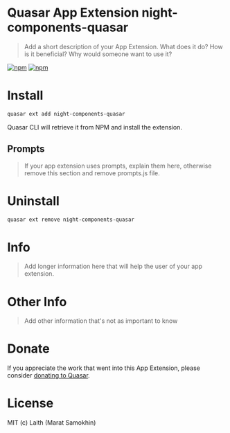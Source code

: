 # Quasar App Extension night-components-quasar

> Add a short description of your App Extension. What does it do? How is it beneficial? Why would someone want to use it?

[![npm](https://img.shields.io/npm/v/quasar-app-extension-night-components-quasar.svg?label=quasar-app-extension-night-components-quasar)](https://www.npmjs.com/package/quasar-app-extension-night-components-quasar)
[![npm](https://img.shields.io/npm/dt/quasar-app-extension-night-components-quasar.svg)](https://www.npmjs.com/package/quasar-app-extension-night-components-quasar)

# Install
```bash
quasar ext add night-components-quasar
```
Quasar CLI will retrieve it from NPM and install the extension.

## Prompts

> If your app extension uses prompts, explain them here, otherwise remove this section and remove prompts.js file.

# Uninstall
```bash
quasar ext remove night-components-quasar
```

# Info
> Add longer information here that will help the user of your app extension.

# Other Info
> Add other information that's not as important to know

# Donate
If you appreciate the work that went into this App Extension, please consider [donating to Quasar](https://donate.quasar.dev).

# License
MIT (c) Laith (Marat Samokhin)
